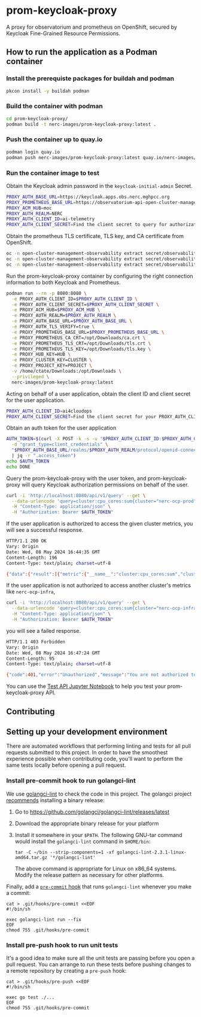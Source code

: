 # prom-keycloak-proxy
A proxy for observatorium and prometheus on OpenShift,
secured by Keycloak Fine-Grained Resource Permissions.

## How to run the application as a Podman container

### Install the prerequiste packages for buildah and podman

```bash
pkcon install -y buildah podman
```

### Build the container with podman

```bash
cd prom-keycloak-proxy/
podman build -t nerc-images/prom-keycloak-proxy:latest .
```

### Push the container up to quay.io

```bash
podman login quay.io
podman push nerc-images/prom-keycloak-proxy:latest quay.io/nerc-images/prom-keycloak-proxy:latest
```

### Run the container image to test

Obtain the Keycloak admin password in the `keycloak-initial-admin` Secret.

```bash
PROXY_AUTH_BASE_URL=https://keycloak.apps.obs.nerc.mghpcc.org
PROXY_PROMETHEUS_BASE_URL=https://observatorium-api-open-cluster-management-observability.apps.infra.nerc.mghpcc.org/api/metrics/v1/default
PROXY_ACM_HUB=moc
PROXY_AUTH_REALM=NERC
PROXY_AUTH_CLIENT_ID=ai-telemetry
PROXY_AUTH_CLIENT_SECRET=Find the client secret to query for authorization permissions by using the Keycloak admin
```

Obtain the prometheus TLS certificate, TLS key, and CA certificate from OpenShift.

```bash
oc -n open-cluster-management-observability extract secret/observability-grafana-certs --keys=tls.crt --to=$HOME/Downloads/
oc -n open-cluster-management-observability extract secret/observability-grafana-certs --keys=tls.key --to=$HOME/Downloads/
oc -n open-cluster-management-observability extract secret/observability-server-ca-certs --keys=ca.crt --to=$HOME/Downloads/
```

Run the prom-keycloak-proxy container by configuring the right connection information to both Keycloak and Prometheus.

```bash
podman run --rm -p 8080:8080 \
  -e PROXY_AUTH_CLIENT_ID=$PROXY_AUTH_CLIENT_ID \
  -e PROXY_AUTH_CLIENT_SECRET=$PROXY_AUTH_CLIENT_SECRET \
  -e PROXY_ACM_HUB=$PROXY_ACM_HUB \
  -e PROXY_AUTH_REALM=$PROXY_AUTH_REALM \
  -e PROXY_AUTH_BASE_URL=$PROXY_AUTH_BASE_URL \
  -e PROXY_AUTH_TLS_VERIFY=true \
  -e PROXY_PROMETHEUS_BASE_URL=$PROXY_PROMETHEUS_BASE_URL \
  -e PROXY_PROMETHEUS_CA_CRT=/opt/Downloads/ca.crt \
  -e PROXY_PROMETHEUS_TLS_CRT=/opt/Downloads/tls.crt \
  -e PROXY_PROMETHEUS_TLS_KEY=/opt/Downloads/tls.key \
  -e PROXY_HUB_KEY=HUB \
  -e PROXY_CLUSTER_KEY=CLUSTER \
  -e PROXY_PROJECT_KEY=PROJECT \
  -v /home/ctate/Downloads:/opt/Downloads \
  --privileged \
  nerc-images/prom-keycloak-proxy:latest
```

Acting on behalf of a user application, obtain the client ID and client secret for the user application.

```bash
PROXY_AUTH_CLIENT_ID=ai4cloudops
PROXY_AUTH_CLIENT_SECRET=Find the client secret for your PROXY_AUTH_CLIENT_ID above
```

Obtain an auth token for the user application

```bash
AUTH_TOKEN=$(curl -X POST -k -s -u "$PROXY_AUTH_CLIENT_ID:$PROXY_AUTH_CLIENT_SECRET" \
  -d "grant_type=client_credentials" \
  "$PROXY_AUTH_BASE_URL/realms/$PROXY_AUTH_REALM/protocol/openid-connect/token" \
  | jq -r ".access_token")
echo $AUTH_TOKEN
echo DONE
```

Query the prom-keycloak-proxy with the user token, 
and prom-keycloak-proxy will query Keycloak authorization permissions on behalf of the user.

```bash
curl -i 'http://localhost:8080/api/v1/query' --get \
  --data-urlencode 'query=cluster:cpu_cores:sum{cluster="nerc-ocp-prod"}' \
  -H "Content-Type: application/json" \
  -H "Authorization: Bearer $AUTH_TOKEN"
```

If the user application is authorized to access the given cluster metrics, you will see a successful response.

```bash
HTTP/1.1 200 OK
Vary: Origin
Date: Wed, 08 May 2024 16:44:35 GMT
Content-Length: 196
Content-Type: text/plain; charset=utf-8

{"data":{"result":[{"metric":{"__name__":"cluster:cpu_cores:sum","cluster":"nerc-ocp-prod","usage":"grafana-dashboard"},"value":[...]}],"resultType":"vector"},"status":"success"}
```

If the user application is not authorized to access another cluster's metrics like `nerc-ocp-infra`,

```bash
curl -i 'http://localhost:8080/api/v1/query' --get \
  --data-urlencode 'query=cluster:cpu_cores:sum{cluster="nerc-ocp-infra"}' \
  -H "Content-Type: application/json" \
  -H "Authorization: Bearer $AUTH_TOKEN"
```

you will see a failed response. 

```bash
HTTP/1.1 403 Forbidden
Vary: Origin
Date: Wed, 08 May 2024 16:47:24 GMT
Content-Length: 95
Content-Type: text/plain; charset=utf-8

{"code":401,"error":"Unauthorized","message":"You are not authorized to access this resource"}
```

You can use the [Test API Jupyter Notebook](doc/test-api.ipynb) to help you test your prom-keycloak-proxy API.

## Contributing

## Setting up your development environment

There are automated workflows that performing linting and tests for all pull requests submitted to this project. In order to have the smoothest experience possible when contributing code, you'll want to perform the same tests locally before opening a pull request.

### Install pre-commit hook to run golangci-lint

We use [golangci-lint](https://github.com/golangci/golangci-lint) to check the code in this project. The golangci project [recommends] installing a binary release:

[recommends]: https://golangci-lint.run/welcome/install/#install-from-sources

1. Go to <https://github.com/golangci/golangci-lint/releases/latest>
2. Download the appropriate binary release for your platform
3. Install it somewhere in your `$PATH`. The following GNU-tar command would install the `golangci-lint` command in `$HOME/bin`:

    ```
    tar -C ~/bin --strip-components=1 -xf golangci-lint-2.3.1-linux-amd64.tar.gz '*/golangci-lint'
    ```
    
    The above command is appropriate for Linux on x86_64 systems. Modify the release pattern as necessary for other platforms.

Finally, add a [`pre-commit` hook](https://git-scm.com/book/ms/v2/Customizing-Git-Git-Hooks) that runs `golangci-lint` whenever you make a commit:

```
cat > .git/hooks/pre-commit <<EOF
#!/bin/sh

exec golangci-lint run --fix
EOF
chmod 755 .git/hooks/pre-commit
```

### Install pre-push hook to run unit tests

It's a good idea to make sure all the unit tests are passing before you open a pull request. You can arrange to run these tests before pushing changes to a remote repository by creating a `pre-push` hook:

```
cat > .git/hooks/pre-push <<EOF
#!/bin/sh

exec go test ./...
EOF
chmod 755 .git/hooks/pre-commit
```
